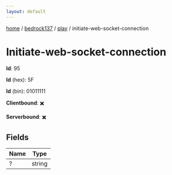 ```yaml
---
layout: default
---
```


[home](/)  /  [bedrock137](/protocol/bedrock137)  /  [play](/protocol/bedrock137/play)  /  initiate-web-socket-connection

# Initiate-web-socket-connection

**Id**: 95

**Id** (hex): 5F

**Id** (bin): 01011111

**Clientbound**: ✖️

**Serverbound**: ✖️

## Fields

Name | Type
---|---
? | string

